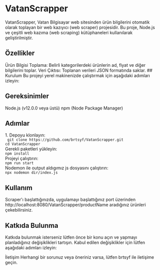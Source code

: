 

<h1>VatanScrapper</h1>
VatanScrapper, Vatan Bilgisayar web sitesinden ürün bilgilerini otomatik olarak toplayan bir web kazıyıcı (web scraper) projesidir. Bu proje, Node.js ve çeşitli web kazıma (web scraping) kütüphaneleri kullanılarak geliştirilmiştir.

<h2>Özellikler</h2>
Ürün Bilgisi Toplama: Belirli kategorilerdeki ürünlerin ad, fiyat ve diğer bilgilerini toplar.
Veri Çıktısı: Toplanan verileri JSON formatında saklar.
## Kurulum
Bu projeyi yerel makinenizde çalıştırmak için aşağıdaki adımları izleyin:

<h2>Gereksinimler</h2>
Node.js (v12.0.0 veya üstü)
npm (Node Package Manager)
<h2>Adımlar</h2>
1. Depoyu klonlayın:</br>
<code> git clone https://github.com/brtsyf/VatanScrapper.git</code></br>
<code>cd VatanScrapper</code></br>
Gerekli paketleri yükleyin:</br>
<code>npm install</code></br>
Projeyi çalıştırın:</br>
<code>npm run start</code></br>
Nodemon ile output aldıgımız js dosyasını çalıştırın:</br>
<code>npx nodemon dir/index.js</code>

## Kullanım
Scraper'ı başlattığınızda, uygulamayı başlattığınız port üzerinden http://localhost:8080/VatanScrapper/productName aradığınız ürünleri çekebilirsiniz.

## Katkıda Bulunma
Katkıda bulunmak isterseniz lütfen önce bir konu açın ve yapmayı planladığınız değişiklikleri tartışın. Kabul edilen değişiklikler için lütfen aşağıdaki adımları izleyin:


İletişim
Herhangi bir sorunuz veya öneriniz varsa, lütfen brtsyf ile iletişime geçin.
